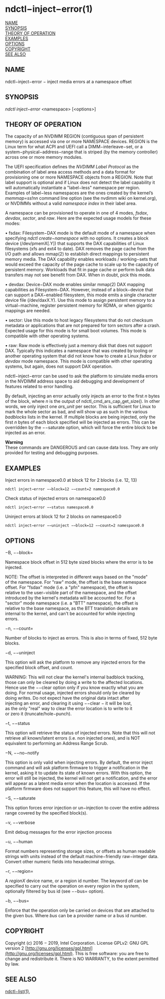 # ndctl−inject−error\(1\)

[NAME](ndctl-inject-error.md#name)  
[SYNOPSIS](ndctl-inject-error.md#synopsis)  
[THEORY OF OPERATION](ndctl-inject-error.md#theory-of-operation)  
[EXAMPLES](ndctl-inject-error.md#examples)  
[OPTIONS](ndctl-inject-error.md#options)  
[COPYRIGHT](ndctl-inject-error.md#copyright)  
[SEE ALSO](ndctl-inject-error.md#see-also)

## NAME

ndctl−inject−error − inject media errors at a namespace offset

## SYNOPSIS

_ndctl inject−error_  &lt;namespace&gt; \[&lt;options&gt;\]

## THEORY OF OPERATION

The capacity of an NVDIMM REGION \(contiguous span of persistent memory\) is accessed via one or more NAMESPACE devices. REGION is the Linux term for what ACPI and UEFI call a DIMM−interleave−set, or a system−physical−address−range that is striped \(by the memory controller\) across one or more memory modules.

The UEFI specification defines the _NVDIMM Label Protocol_ as the combination of label area access methods and a data format for provisioning one or more NAMESPACE objects from a REGION. Note that label support is optional and if Linux does not detect the label capability it will automatically instantiate a "label−less" namespace per region. Examples of label−less namespaces are the ones created by the kernel’s _memmap=ss!nn_ command line option \(see the nvdimm wiki on kernel.org\), or NVDIMMs without a valid _namespace index_ in their label area.

A namespace can be provisioned to operate in one of 4 modes, _fsdax_, _devdax_, _sector_, and _raw_. Here are the expected usage models for these modes:

• fsdax: Filesystem−DAX mode is the default mode of a namespace when specifying _ndctl create−namespace_ with no options. It creates a block device \(/dev/pmemX\[.Y\]\) that supports the DAX capabilities of Linux filesystems \(xfs and ext4 to date\). DAX removes the page cache from the I/O path and allows mmap\(2\) to establish direct mappings to persistent memory media. The DAX capability enables workloads / working−sets that would exceed the capacity of the page cache to scale up to the capacity of persistent memory. Workloads that fit in page cache or perform bulk data transfers may not see benefit from DAX. When in doubt, pick this mode.

• devdax: Device−DAX mode enables similar mmap\(2\) DAX mapping capabilities as Filesystem−DAX. However, instead of a block−device that can support a DAX−enabled filesystem, this mode emits a single character device file \(/dev/daxX.Y\). Use this mode to assign persistent memory to a virtual−machine, register persistent memory for RDMA, or when gigantic mappings are needed.

• sector: Use this mode to host legacy filesystems that do not checksum metadata or applications that are not prepared for torn sectors after a crash. Expected usage for this mode is for small boot volumes. This mode is compatible with other operating systems.

• raw: Raw mode is effectively just a memory disk that does not support DAX. Typically this indicates a namespace that was created by tooling or another operating system that did not know how to create a Linux _fsdax_ or _devdax_ mode namespace. This mode is compatible with other operating systems, but again, does not support DAX operation.

ndctl−inject−error can be used to ask the platform to simulate media errors in the NVDIMM address space to aid debugging and development of features related to error handling.

By default, injecting an error actually only injects an error to the first _n_ bytes of the block, where _n_ is the output of ndctl\_cmd\_ars\_cap\_get\_size\(\). In other words, we only inject one _ars\_unit_ per sector. This is sufficient for Linux to mark the whole sector as bad, and will show up as such in the various _badblocks_ lists in the kernel. If multiple blocks are being injected, only the first _n_ bytes of each block specified will be injected as errors. This can be overridden by the −−saturate option, which will force the entire block to be injected as an error.

**Warning**  
These commands are DANGEROUS and can cause data loss. They are only provided for testing and debugging purposes.

## EXAMPLES

Inject errors in namespace0.0 at block 12 for 2 blocks \(i.e. 12, 13\)

```text
ndctl inject−error −−block=12 −−count=2 namespace0.0
```

Check status of injected errors on namespace0.0

```text
ndctl inject−error −−status namespace0.0
```

Uninject errors at block 12 for 2 blocks on namespace0.0

```text
ndctl inject−error −−uninject −−block=12 −−count=2 namespace0.0
```

## OPTIONS

−B, −−block=

Namespace block offset in 512 byte sized blocks where the error is to be injected.

NOTE: The offset is interpreted in different ways based on the "mode"  
of the namespace. For "raw" mode, the offset is the base namespace  
offset. For "fsdax" mode \(i.e. a "pfn" namespace\), the offset is  
relative to the user−visible part of the namespace, and the offset  
introduced by the kernel's metadata will be accounted for. For a  
"sector" mode namespace \(i.e. a "BTT" namespace\), the offset is  
relative to the base namespace, as the BTT translation details are  
internal to the kernel, and can't be accounted for while injecting  
errors.

−n, −−count=

Number of blocks to inject as errors. This is also in terms of fixed, 512 byte blocks.

−d, −−uninject

This option will ask the platform to remove any injected errors for the specified block offset, and count.

WARNING: This will not clear the kernel's internal badblock tracking,  
those can only be cleared by doing a write to the affected locations.  
Hence use the −−clear option only if you know exactly what you are  
doing. For normal usage, injected errors should only be cleared by  
doing writes. Do not expect have the original data intact after  
injecting an error, and clearing it using −−clear − it will be lost,  
as the only "real" way to clear the error location is to write to it  
or zero it \(truncate/hole−punch\).

−t, −−status

This option will retrieve the status of injected errors. Note that this will not retrieve all known/latent errors \(i.e. non injected ones\), and is NOT equivalent to performing an Address Range Scrub.

−N, −−no−notify

This option is only valid when injecting errors. By default, the error inject command and will ask platform firmware to trigger a notification in the kernel, asking it to update its state of known errors. With this option, the error will still be injected, the kernel will not get a notification, and the error will appear as a latent media error when the location is accessed. If the platform firmware does not support this feature, this will have no effect.

−S, −−saturate

This option forces error injection or un−injection to cover the entire address range covered by the specified block\(s\).

−v, −−verbose

Emit debug messages for the error injection process

−u, −−human

Format numbers representing storage sizes, or offsets as human readable strings with units instead of the default machine−friendly raw−integer data. Convert other numeric fields into hexadecimal strings.

−r, −−region=

A _regionX_ device name, or a region id number. The keyword _all_ can be specified to carry out the operation on every region in the system, optionally filtered by bus id \(see −−bus= option\).

−b, −−bus=

Enforce that the operation only be carried on devices that are attached to the given bus. Where _bus_ can be a provider name or a bus id number.

## COPYRIGHT

Copyright \(c\) 2016 − 2019, Intel Corporation. License GPLv2: GNU GPL version 2 [http://gnu.org/licenses/gpl.html](http://gnu.org/licenses/gpl.html). This is free software: you are free to change and redistribute it. There is NO WARRANTY, to the extent permitted by law.

## SEE ALSO

[ndctl−list\(1\)](ndctl-list.md),

